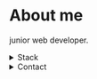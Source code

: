# About me

junior web developer. 

<details>
  
  <summary>Stack</summary>
  
  -   Languages <br>
    [![CSS3 Badge](https://img.shields.io/badge/-CSS3-1572B6?style=for-the-badge&labelColor=302d2d&logo=css3&logoColor=1572B6)](#)
    [![HTML5 Badge](https://img.shields.io/badge/-HTML5-E34F26?style=for-the-badge&labelColor=black&logo=html5&logoColor=E34F26)](#)
    [![JavaScript Badge](https://img.shields.io/badge/-JavaScript-F0DB4F?style=for-the-badge&labelColor=302d2d&logo=javascript&logoColor=F0DB4F)](#)
    [![Typescript Badge](https://img.shields.io/badge/-TypeScript-3178C6?style=for-the-badge&labelColor=302d2d&logo=typescript&logoColor=3178C6)](#)

-   Frameworks & Libraries <br>
    ![MongoDB](https://img.shields.io/badge/MongoDB-%234ea94b.svg?style=for-the-badge&logo=mongodb&logoColor=white)
    [![Express Badge](https://img.shields.io/badge/-Express.js-000000?style=for-the-badge&labelColor=f7efef&logo=express&logoColor=000000)](#)
    [![Node.js Badge](https://img.shields.io/badge/-Node.js-3C873A?style=for-the-badge&labelColor=302d2d&logo=node.js&logoColor=3C873A)](#)
    [![React.js Badge](https://img.shields.io/badge/-React.js-61DAFB?style=for-the-badge&labelColor=302d2d&logo=react&logoColor=61DAFB)](#)

-   Testing <br>
    [![Jest Badge](https://img.shields.io/badge/-Jest-C21325?style=for-the-badge&labelColor=000000&logo=jest&logoColor=C21325)](#)
    

-   Tools <br>
    [![Git Badge](https://img.shields.io/badge/-Git-F05032?style=for-the-badge&labelColor=f7efef&logo=git&logoColor=F05032)](#)
    [![Slack Badge](https://img.shields.io/badge/-Slack-4A154B?style=for-the-badge&labelColor=f7efef&logo=slack&logoColor=4A154B)](#)


</details>

<details>
  
<summary>Contact</summary>
<br>
<a href="https://www.linkedin.com/in/kanyshai-sharapova-7617501bb/">
  <img src="https://img.shields.io/badge/linkedin-%230077B5.svg?&style=for-the-badge&logo=linkedin&logoColor=white" />
</a>

</details>

